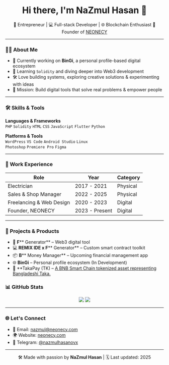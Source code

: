 <h1 align="center">Hi there, I'm NaZmul Hasan 👋</h1>

<p align="center">
🚀 Entrepreneur | 💻 Full-stack Developer | 🌐 Blockchain Enthusiast  
🔧 Founder of <a href="https://neonecy.com">NEONECY</a>
</p>

---

### 👨‍💻 About Me

- 🔭 Currently working on **BinGi**, a personal profile-based digital ecosystem  
- 🌱 Learning `Solidity` and diving deeper into Web3 development  
- 🛠️ Love building systems, exploring creative solutions & experimenting with ideas  
- 🎯 Mission: Build digital tools that solve real problems & empower people  

---

### 🛠️ Skills & Tools

**Languages & Frameworks**  
`PHP` `Solidity` `HTML` `CSS` `JavaScript` `Flutter` `Python`

**Platforms & Tools**  
`WordPress` `VS Code` `Android Studio` `Linux`  
`Photoshop` `Premiere Pro` `Figma`

---

### 💼 Work Experience

| Role                        | Year          | Category   |
|-----------------------------|---------------|------------|
| Electrician                 | 2017 - 2021   | Physical   |
| Sales & Shop Manager        | 2022 - 2025   | Physical   |
| Freelancing & Web Design    | 2020 - 2023   | Digital    |
| Founder, NEONECY            | 2023 - Present| Digital    |

---

### 🚀 Projects & Products

- 🧠 **F**** Generator** – Web3 digital tool  
- 💻 **REMIX IDE x F**** Generator** – Custom smart contract toolkit  
- 📦 **B**** Money Manager** – Upcoming financial management app  
- 🌐 **BinGi** – Personal profile ecosystem (In Development)
- 🔐 **TakaPay (TK) – [A BNB Smart Chain tokenized asset representing Bangladeshi Taka.](https://t.me/nazmulhasanovx)
### 📊 GitHub Stats

<p align="center">
  <img src="https://github-readme-stats.vercel.app/api?username=nazmulhasanovx&show_icons=true&theme=radical" />
  <img src="https://github-readme-streak-stats.herokuapp.com/?user=nazmulhasanovx&theme=radical" />
</p>

---

### 🌐 Let's Connect

- 📧 Email: [nazmul@neonecy.com](mailto:nazmul@neonecy.com)  
- 🌍 Website: [neonecy.com](https://neonecy.com)  
- 📱 Telegram: [@nazmulhasanovx](https://t.me/nazmulhasanovx)

---

<p align="center">
🛠️ Made with passion by <strong>NaZmul Hasan</strong> | 🗓️ Last updated: 2025
</p>
